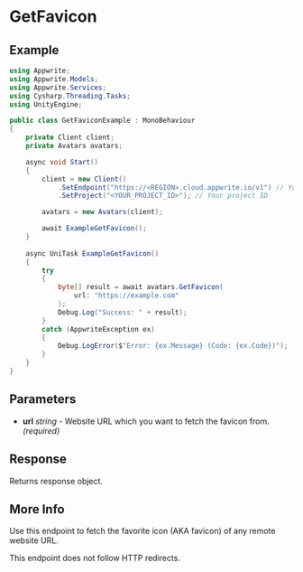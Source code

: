 # GetFavicon

## Example

```csharp
using Appwrite;
using Appwrite.Models;
using Appwrite.Services;
using Cysharp.Threading.Tasks;
using UnityEngine;

public class GetFaviconExample : MonoBehaviour
{
    private Client client;
    private Avatars avatars;

    async void Start()
    {
        client = new Client()
            .SetEndpoint("https://<REGION>.cloud.appwrite.io/v1") // Your API Endpoint
            .SetProject("<YOUR_PROJECT_ID>"); // Your project ID

        avatars = new Avatars(client);

        await ExampleGetFavicon();
    }
    
    async UniTask ExampleGetFavicon()
    {
        try
        {
            byte[] result = await avatars.GetFavicon(
                url: "https://example.com"
            );
            Debug.Log("Success: " + result);
        }
        catch (AppwriteException ex)
        {
            Debug.LogError($"Error: {ex.Message} (Code: {ex.Code})");
        }
    }
}
```

## Parameters

- **url** *string* - Website URL which you want to fetch the favicon from. *(required)* 

## Response

Returns response object.
## More Info

Use this endpoint to fetch the favorite icon (AKA favicon) of any remote website URL.

This endpoint does not follow HTTP redirects.
